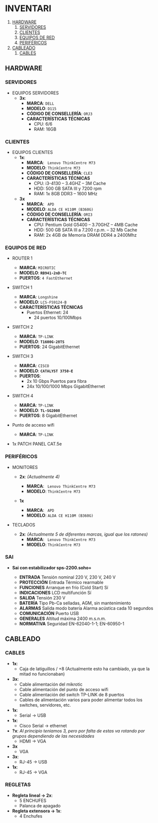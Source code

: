 # INVENTARI

1. [HARDWARE](#hardware)
    1. [SERVIDORES](#servidores)
    2. [CLIENTES](#clientes)
    3. [EQUIPOS DE RED](#equiposdered)
    4. [PERIFÉRICOS](#perfiféricos)
2. [CABLEADO](#cableado)
    1. [CABLES](#cables)

## HARDWARE

### SERVIDORES

- EQUIPOS SERVIDORES
  - **3x**:
    - **MARCA**: `DELL`
    - **MODELO**: `D115`
    - **CÓDIGO DE CONSELLERÍA**: `ORJ3`
    - **CARACTERÍSTICAS TÉCNICAS**
      - CPU: 6/6
      - RAM: 16GB

### CLIENTES

- EQUIPOS CLIENTES
  - **1x**:
    - **MARCA**: ` Lenovo ThinkCentre M73`
    - **MODELO**: `ThinkCentre M73`
    - **CÓDIGO DE CONSELLERÍA**: `CLE3`
    - **CARACTERÍSTICAS TÉCNICAS**
      - CPU: i3-4130 – 3.4GHZ – 3M Cache
      - HDD: 500 GB SATA III y 7200 rpm
      - RAM: 1x 8GB DDR3 – 1600 MHz
  - **3x**
    - **MARCA**: ` APD`
    - **MODELO**: `ALDA CE H110M (B360G)`
    - **CÓDIGO DE CONSELLERÍA**: `ORI3`
    - **CARACTERÍSTICAS TÉCNICAS**
      - CPU: Pentium Gold G5400 – 3.70GHZ – 4MB Cache
      - HDD: 500 GB SATA III a 7.200 r.p.m. – 32 Mb Cache
      - RAM: 2x 4GB de Memoria DRAM DDR4 a 2400Mhz
     

### EQUIPOS DE RED

- ROUTER 1
    - **MARCA**: `MICROTIC`  
    - **MODELO**: **`RB941-2nD-TC`**
    - **PUERTOS**: `4 FastEthernet`

- SWITCH 1
    - **MARCA**: `Longshine`
    - **MODELO**: `LCS-FS9124-B`
    - **CARACTERÍSTICAS TÉCNICAS**
      - Puertos Ethernet: 24
        - 24 puertos 10/100Mbps

- SWITCH 2
    - **MARCA**: `TP-LINK`
    - **MODELO**: **`T1600G-28TS`**
    - **PUERTOS**: 24 GigabitEthernet

- SWITCH 3
    - **MARCA**: `CISCO`
    - **MODELO**: **`CATALYST 3750-E`**
    - **PUERTOS**:
        - 2x  10 Gbps 		Puertos para fibra
        - 24x 10/100/1000 Mbps 	GigabitEthernet
 
- SWITCH 4
    - **MARCA**: `TP-LINK`
    - **MODELO**: **`TL-SG2008`**
    - **PUERTOS**: 8 GigabitEthernet

- Punto de acceso wifi
    - **MARCA**: `TP-LINK`

- 1x PATCH PANEL CAT.5e

### PERIFÉRICOS

- MONITORES 
  - **2x**: _(Actualmente 4)_
    - **MARCA**: ` Lenovo ThinkCentre M73`
    - **MODELO**: `ThinkCentre M73`
   
  - **1x**
    - **MARCA**: ` APD`
    - **MODELO**: `ALDA CE H110M (B360G)`
                             
- TECLADOS
  - **2x**: _(Actualmente 5 de diferentes marcas, igual que los ratones)_
    - **MARCA**: ` Lenovo ThinkCentre M73`
    - **MODELO**: `ThinkCentre M73`

### SAI

  - **Sai con estabilizador sps-2200.soho+**
    
    - **ENTRADA** Tensión nominal 220 V, 230 V, 240 V
    - **PROTECCIÓN** Entrada Térmico rearmable
    - **FUNCIONES** Arranque en frío (Cold Start) Sí
    - **INDICACIONES** LCD multifunción Sí
    - **SALIDA** Tensión 230 V
    - **BATERÍA** Tipo Pb-Ca selladas, AGM, sin mantenimiento
    - **ALARMAS** Salida modo batería Alarma acústica cada 10 segundos
    - **COMUNICACIÓN** Puerto USB
    - **GENERALES** Altitud máxima 2400 m.s.n.m.
    - **NORMATIVA** Seguridad EN-62040-1-1; EN-60950-1
    
## CABLEADO

### CABLES

  - **1x**:
    - Caja de latiguillos / +8 (Actualmente esto ha cambiado, ya que la mitad no funcionaban)
  - **3x**:
    - Cable alimentación del mikrotic
    - Cable alimentación del punto de acceso wifi
    - Cable alimentación del switch TP-LINK de 8 puertos
    - Cables de alimentación varios para poder alimentar todos los switches, servidores, etc.
  - **1x**:
    - Serial -> USB
  - **1x**:
    - Cisco Serial -> ethernet    
  - **?x**: _Al principio teniamos 3, pero por falta de estas va rotando por grupos dependiendo de las necesidades_
    - HDMI -> VGA
  - **3x**
    - VGA
  - **3x**:
    -  RJ-45 -> USB
  - **1x**:
    - RJ-45  -> VGA

### REGLETAS
- **Regleta lineal -> 2x**:
    - 5 ENCHUFES
    - Palanca de apagado
- **Regleta extensora -> 1x**:
    - 4 Enchufes
